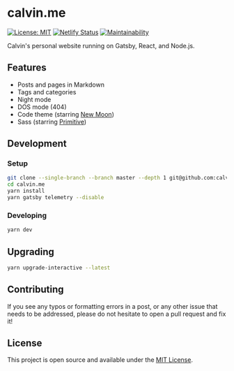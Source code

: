 # calvin.me

[![License: MIT](https://img.shields.io/badge/License-MIT-blue.svg)](https://opensource.org/licenses/MIT) [![Netlify Status](https://api.netlify.com/api/v1/badges/f04c8da6-6e11-4813-afa0-320f886be71e/deploy-status)](https://app.netlify.com/sites/calvinme/deploys) [![Maintainability](https://api.codeclimate.com/v1/badges/0eed6116d53f8a7a048c/maintainability)](https://codeclimate.com/github/calvinbui/calvin.me/maintainability)

Calvin's personal website running on Gatsby, React, and Node.js.

## Features

- Posts and pages in Markdown
- Tags and categories
- Night mode
- DOS mode (404)
- Code theme (starring [New Moon](https://taniarascia.github.io/new-moon))
- Sass (starring [Primitive](https://taniarascia.github.io/primitive))

## Development

### Setup
```bash
git clone --single-branch --branch master --depth 1 git@github.com:calvinbui/calvin.me.git
cd calvin.me
yarn install
yarn gatsby telemetry --disable
```

### Developing
```bash
yarn dev
```

## Upgrading

```bash
yarn upgrade-interactive --latest
```

## Contributing

If you see any typos or formatting errors in a post, or any other issue that needs to be addressed, please do not hesitate to open a pull request and fix it!

## License

This project is open source and available under the [MIT License](LICENSE).

